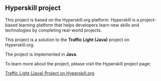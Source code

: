 ## Hyperskill project

This project is based on the Hyperskill.org platform. Hyperskill is a project-based learning platform that helps developers learn new skills and technologies by completing real-world projects.

This project is a solution to the **Traffic Light (Java)** project on Hyperskill.org.

The project is implemented in **Java**.

To learn more about the project, please visit the Hyperskill project page:

[Traffic Light (Java) Project on Hyperskill.org](https://hyperskill.org/projects/288?track=12)
